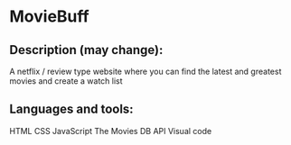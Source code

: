 # MovieBuff

## Description (may change): 
A netflix / review type website where you can find the latest and greatest movies and create a watch list

## Languages and tools: 
HTML
CSS
JavaScript
The Movies DB API 
Visual code 

